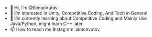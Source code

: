 - 👋 Hi, I’m @SimonVutov
- 👀 I’m interested in Unity, Competitive Coding, And Tech in General
- 🌱 I’m currently learning about Competitive Coding and Mainly Use Java/Python, might learn C++ later
- 📫 How to reach me Instagram: simonvutov

<!---
SimonVutov/SimonVutov is a ✨ special ✨ repository because its `README.md` (this file) appears on your GitHub profile.
You can click the Preview link to take a look at your changes.
--->
